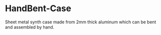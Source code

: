 # HandBent-Case
Sheet metal synth case made from 2mm thick aluminum which can be bent and assembled by hand.
